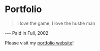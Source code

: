 # Portfolio
 >I love the game, I love the hustle man

--- Paid in Full, 2002

Please visit my [portfolio website](http://samiulh.me)!

